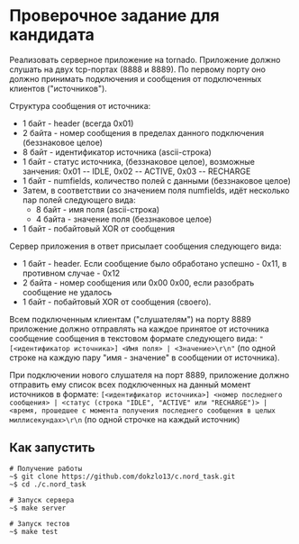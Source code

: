
# Проверочное задание для кандидата
Реализовать серверное приложение на tornado. Приложение должно слушать на двух tcp-портах (8888 и 8889). По
первому порту оно должно принимать подключения и сообщения от подключенных клиентов ("источников").

Структура сообщения от источника:
* 1 байт - header (всегда 0x01)
* 2 байта - номер сообщения в пределах данного подключения (беззнаковое целое)
* 8 байт - идентификатор источника (ascii-строка)
* 1 байт - статус источника, (беззнаковое целое), возможные занчения: 0x01 -- IDLE, 0x02 -- ACTIVE, 0x03 --
RECHARGE
* 1 байт - numfields, количество полей с данными (беззнаковое целое)
* Затем, в соответствии со значением поля numfields, идёт несколько пар полей следующего вида:
  - 8 байт - имя поля (ascii-строка)
  - 4 байта - значение поля (беззнаковое целое)
* 1 байт - побайтовый XOR от сообщения

Сервер приложения в ответ присылает сообщения следующего вида:
* 1 байт - header. Если сообщение было обработано успешно - 0x11, в противном случае - 0x12
* 2 байта - номер сообщения или 0x00 0x00, если разобрать сообщение не удалось
* 1 байт - побайтовый XOR от сообщения (своего).

Всем подключенным клиентам ("слушателям") на порту 8889 приложение должно отправлять на каждое принятое от источника сообщение сообщения в текстовом формате следующего вида: 
```"[<идентификатор источника>] <Имя поля> | <Значение>\r\n"```
(по одной строке на каждую пару "имя - значение" в сообщении от источника).

При подключении нового слушателя на порт 8889, приложение должно отправить ему список всех подключенных на
данный момент источников в формате:
```[<идентификатор источника>] <номер последнего сообщения> | <статус (строка "IDLE", "ACTIVE" или "RECHARGE")> | <время, прошедшее с момента получения последнего сообщения в целых миллисекундах>\r\n```
(по одной строчке на каждый источник)


## Как запустить
```shell
# Получение работы
~$ git clone https://github.com/dokzlo13/c.nord_task.git
~$ cd ./c.nord_task

# Запуск сервера
~$ make server

# Запуск тестов
~$ make test
```
